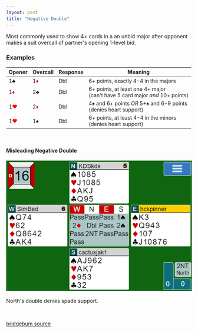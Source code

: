 ```yaml
---
layout: post
title: "Negative Double"
---
```


Most commonly used to show 4+ cards in a an unbid major after opponent makes a suit overcall of partner's opening 1-level bid.

### Examples

| Opener | Overcall | Response | Meaning |
| ----------- | ----------- | ----------- | ----------- |
| 1&clubs; | 1<font style='color:red;'>&diams;</font> | Dbl | 6+ points, exactly 4-4 in the majors |
| 1<font style='color:red;'>&diams;</font> | 2&clubs; | Dbl | 6+ points, at least one 4+ major <br> (can't have 5 card major _and_ 10+ points) |
| 1<font style='color:red;'>&hearts;</font> | 2<font style='color:red;'>&diams;</font> | Dbl | 4&spades; and 6+ points *OR* 5+&spades; and 6-9 points <br> (denies heart support) |
| 1<font style='color:red;'>&hearts;</font> | 1&spades; | Dbl | 6+ points, at least 4-4 in the minors <br> (denies heart support) |

<br>

#### Misleading Negative Double

 <img src="/assets/images/negative_double_error.png">

 North's double denies spade support.

 <br>

[bridgebum source](https://www.bridgebum.com/negative_double.php)